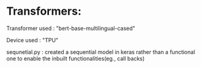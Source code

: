 # Transformers:

Transformer used : "bert-base-multilingual-cased"

Device used : "TPU"

sequnetial.py : created a sequential model in keras rather than a functional one to enable the inbuilt functionalities(eg., call backs)
